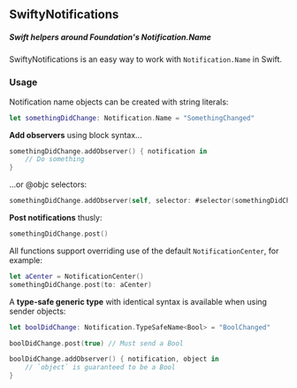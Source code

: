 ## SwiftyNotifications
##### Swift helpers around Foundation's Notification.Name

SwiftyNotifications is an easy way to work with `Notification.Name` in Swift.

### Usage
Notification name objects can be created with string literals:
```swift
let somethingDidChange: Notification.Name = "SomethingChanged"
```

**Add observers** using block syntax...

```swift
somethingDidChange.addObserver() { notification in
	// Do something
}
```

...or @objc selectors:


```swift
somethingDidChange.addObserver(self, selector: #selector(somethingDidChange))
```

**Post notifications** thusly:

```swift
somethingDidChange.post()
```

All functions support overriding use of the default `NotificationCenter`, for example:

```swift
let aCenter = NotificationCenter()
somethingDidChange.post(to: aCenter)
```

A **type-safe generic type** with identical syntax is available when using sender objects:

```swift
let boolDidChange: Notification.TypeSafeName<Bool> = "BoolChanged"

boolDidChange.post(true) // Must send a Bool

boolDidChange.addObserver() { notification, object in
	// `object` is guaranteed to be a Bool
}
```
